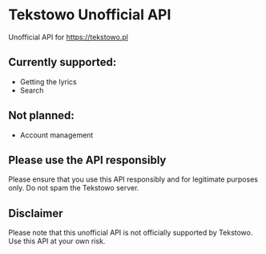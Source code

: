 # Tekstowo Unofficial API
Unofficial API for https://tekstowo.pl
## Currently supported:
- Getting the lyrics
- Search
## Not planned:
- Account management

## Please use the API responsibly
Please ensure that you use this API responsibly and for legitimate purposes only. Do not spam the Tekstowo server.

## Disclaimer
Please note that this unofficial API is not officially supported by Tekstowo. Use this API at your own risk.
